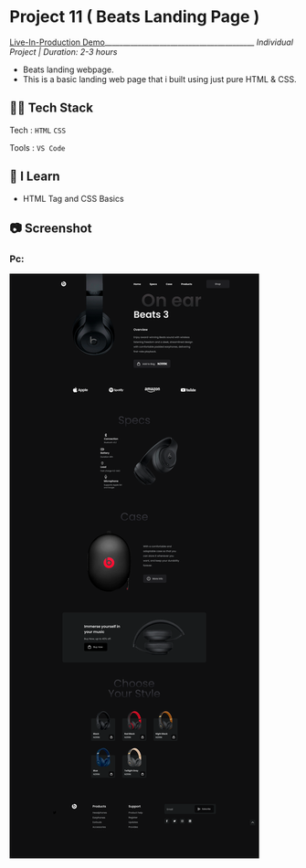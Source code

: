 # Project 11 ( Beats Landing Page )
[Live-In-Production Demo](https://beatslandingwebsitepagepk.netlify.app/)_________________________________________ _Individual Project | Duration: 2-3 hours_ <br>
- Beats landing webpage. <br>
- This is a basic landing web page that i built using just pure HTML & CSS.

## 👨‍💻 Tech Stack
Tech : `HTML` `CSS` <br>

Tools : `VS Code`

## 📝 I Learn
- HTML Tag and CSS Basics

## 📷 Screenshot

### Pc:

<img src="./OUTPUT/Main_Landing_Page.png" alt="Output">





